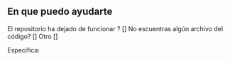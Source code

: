## En que puedo ayudarte 
El repositorio ha dejado de funcionar ? []
No escuentras algún archivo del código? []
Otro                                    []

Especifica:

